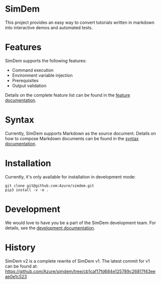 # SimDem

This project provides an easy way to convert tutorials written in markdown into interactive demos and automated tests. 

# Features

SimDem supports the following features:
* Command execution
* Environment variable injection
* Prerequisites
* Output validation

Details on the complete feature list can be found in the [feature documentation](docs/features.md).

# Syntax

Currently, SimDem supports Markdown as the source document.  Details on how to compose Markdown documents can be found in the [syntax documentation](docs/syntax.md).

# Installation

Currently, it's only available for installation in development mode:

```
git clone git@github.com:Azure/simdem.git
pip3 install -v -e .
```

# Development

We would love to have you be a part of the SimDem development team.  For details, see the [development documentation](docs/development.md).

# History

SimDem v2 is a complete rewrite of SimDem v1.  The latest commit for v1 can be found at:
https://github.com/Azure/simdem/tree/cb1caf17fd684e125789c26817f43eeae0e1c523

